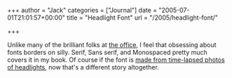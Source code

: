 +++
author = "Jack"
categories = ["Journal"]
date = "2005-07-01T21:01:57+00:00"
title = "Headlight Font"
url = "/2005/headlight-font/"

+++

Unlike many of the brilliant folks at [the office][1], I feel that obsessing about fonts borders on silly. Serif, Sans serif, and Monospaced pretty much covers it in my book. Of course if the font is [made from time-lapsed photos of headlights][2], now that's a different story altogether.

 [1]: http://www.fusionary.com/
 [2]: http://www.ideaplanet.org/pages/font.html